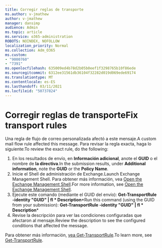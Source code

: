 ```yaml
---
title: Corregir reglas de transporte
ms.author: v-jmathew
author: v-jmathew
manager: dansimp
audience: Admin
ms.topic: article
ms.service: o365-administration
ROBOTS: NOINDEX, NOFOLLOW
localization_priority: Normal
ms.collection: Adm_O365
ms.custom:
- "9000760"
- "7391"
ms.openlocfilehash: 635009ed4b78d2b05b0eef1f3298765b10f86ede
ms.sourcegitcommit: 6312ee31561db36104f32282d019d069ede69174
ms.translationtype: MT
ms.contentlocale: es-ES
ms.lasthandoff: 03/11/2021
ms.locfileid: "50737824"
---
```

# <a name="fix-transport-rules"></a><span data-ttu-id="7c670-102">Corregir reglas de transporte</span><span class="sxs-lookup"><span data-stu-id="7c670-102">Fix transport rules</span></span>

<span data-ttu-id="7c670-103">Una regla de flujo de correo personalizada afectó a este mensaje.</span><span class="sxs-lookup"><span data-stu-id="7c670-103">A custom mail flow rule affected this message.</span></span> <span data-ttu-id="7c670-104">Para revisar la regla exacta, haga lo siguiente:</span><span class="sxs-lookup"><span data-stu-id="7c670-104">To review the exact rule, do the following:</span></span>

1. <span data-ttu-id="7c670-105">En los resultados de envío, en **Información adicional**, anote el **GUID** o el nombre de **la directiva**.</span><span class="sxs-lookup"><span data-stu-id="7c670-105">In the submission results, under **Additional information**, note the **GUID** or the **Policy Name**.</span></span>
2. <span data-ttu-id="7c670-106">Inicie el Shell de administración de Exchange.</span><span class="sxs-lookup"><span data-stu-id="7c670-106">Launch Exchange Management Shell.</span></span> <span data-ttu-id="7c670-107">Para obtener más información, vea [Open the Exchange Management Shell](https://go.microsoft.com/fwlink/?linkid=2101432).</span><span class="sxs-lookup"><span data-stu-id="7c670-107">For more information, see [Open the Exchange Management Shell](https://go.microsoft.com/fwlink/?linkid=2101432).</span></span>
3. <span data-ttu-id="7c670-108">Ejecute este comando (mediante el GUID del envío):  **Get-TransportRule -identity "GUID" | fl \* Description**\*</span><span class="sxs-lookup"><span data-stu-id="7c670-108">Run this command (using the GUID from your submission):  **Get-TransportRule -identity "GUID" | fl \* Description**\*</span></span>
4. <span data-ttu-id="7c670-109">Revise la descripción para ver las condiciones configuradas que afectaron al mensaje.</span><span class="sxs-lookup"><span data-stu-id="7c670-109">Review the description to see the configured conditions that affected the message.</span></span>

<span data-ttu-id="7c670-110">Para obtener más información, [vea Get-TransportRule](https://go.microsoft.com/fwlink/?linkid=2101523).</span><span class="sxs-lookup"><span data-stu-id="7c670-110">To learn more, see [Get-TransportRule](https://go.microsoft.com/fwlink/?linkid=2101523).</span></span>
